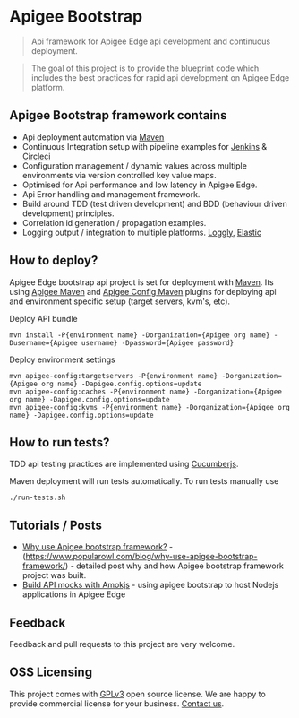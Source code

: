 # Apigee Bootstrap

> Api framework for Apigee Edge api development and continuous deployment.

> The goal of this project is to provide the blueprint code which includes the best practices for rapid api development on Apigee Edge platform.

## Apigee Bootstrap framework contains

* Api deployment automation via [Maven](https://maven.apache.org)
* Continuous Integration setup with pipeline examples for [Jenkins](https://jenkins.io) & [Circleci](https://circleci.com)
* Configuration management / dynamic values across multiple environments via version controlled key value maps.
* Optimised for Api performance and low latency in Apigee Edge.
* Api Error handling and management framework.
* Build around TDD (test driven development) and BDD (behaviour driven development) principles.
* Correlation id generation / propagation examples.
* Logging output / integration to multiple platforms. [Loggly](loggly.com), [Elastic](https://www.elastic.co/elk-stack)

## How to deploy?

Apigee Edge bootstrap api project is set for deployment with [Maven](https://maven.apache.org). Its using [Apigee Maven](https://github.com/apigee/apigee-deploy-maven-plugin) and [Apigee Config Maven](https://github.com/apigee/apigee-config-maven-plugin) plugins for deploying api and environment specific setup (target servers, kvm's, etc).

Deploy API bundle

	mvn install -P{environment name} -Dorganization={Apigee org name} -Dusername={Apigee username} -Dpassword={Apigee password}

Deploy environment settings

	mvn apigee-config:targetservers -P{environment name} -Dorganization={Apigee org name} -Dapigee.config.options=update 
	mvn apigee-config:caches -P{environment name} -Dorganization={Apigee org name} -Dapigee.config.options=update 
	mvn apigee-config:kvms -P{environment name} -Dorganization={Apigee org name} -Dapigee.config.options=update  

## How to run tests?

TDD api testing practices are implemented using [Cucumberjs](https://www.npmjs.com/package/cucumber).

	
Maven deployment will run tests automatically. To run tests manually use

	./run-tests.sh

## Tutorials / Posts

* [Why use Apigee bootstrap framework?]() - (https://www.popularowl.com/blog/why-use-apigee-bootstrap-framework/) - detailed post why and how Apigee bootstrap framework project was built.
* [Build API mocks with Amokjs](https://www.popularowl.com/blog/build-api-mocks-with-amokjs/) - using apigee bootstrap to host Nodejs applications in Apigee Edge


## Feedback

Feedback and pull requests to this project are very welcome.

## OSS Licensing

This project comes with [GPLv3](https://www.gnu.org/licenses/gpl-3.0.en.html) open source license. We are happy to provide commercial license for your business. [Contact us](https://github.com/sauliuz).
